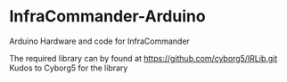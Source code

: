 # InfraCommander-Arduino
Arduino Hardware and code for InfraCommander

The required library can by found at https://github.com/cyborg5/IRLib.git
   Kudos to Cyborg5 for the library
